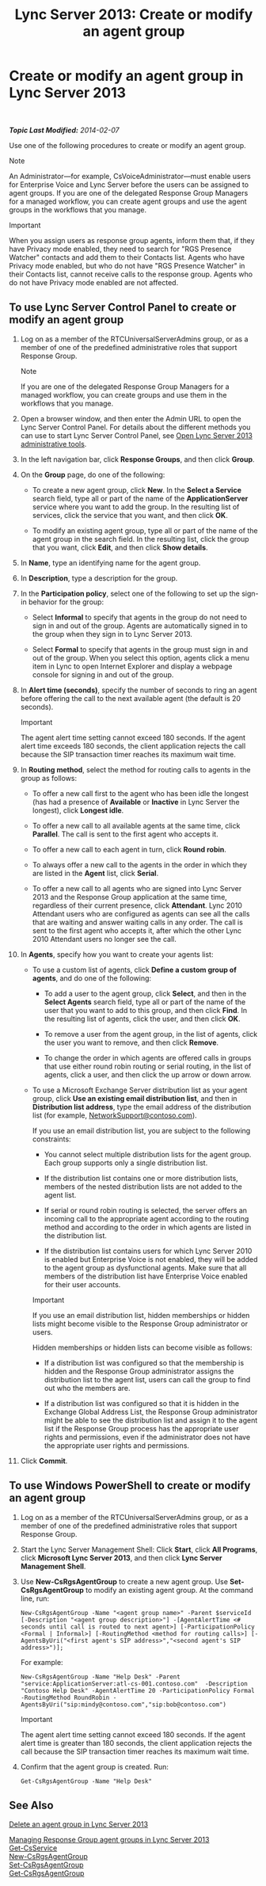 ﻿---
title: 'Lync Server 2013: Create or modify an agent group'
TOCTitle: Create or modify an agent group
ms:assetid: f1461fff-51c1-4f4b-9311-8cba02c333fc
ms:mtpsurl: https://technet.microsoft.com/en-us/library/JJ205370(v=OCS.15)
ms:contentKeyID: 48185784
ms.date: 07/23/2014
mtps_version: v=OCS.15
---

<div data-xmlns="http://www.w3.org/1999/xhtml">

<div class="topic" data-xmlns="http://www.w3.org/1999/xhtml" data-msxsl="urn:schemas-microsoft-com:xslt" data-cs="http://msdn.microsoft.com/en-us/">

<div data-asp="http://msdn2.microsoft.com/asp">

# Create or modify an agent group in Lync Server 2013

</div>

<div id="mainSection">

<div id="mainBody">

<span> </span>

_**Topic Last Modified:** 2014-02-07_

Use one of the following procedures to create or modify an agent group.

<div>


> [!NOTE]
> An Administrator—for example, CsVoiceAdministrator—must enable users for Enterprise Voice and Lync Server before the users can be assigned to agent groups. If you are one of the delegated Response Group Managers for a managed workflow, you can create agent groups and use the agent groups in the workflows that you manage.



</div>

<div>


> [!IMPORTANT]
> When you assign users as response group agents, inform them that, if they have Privacy mode enabled, they need to search for "RGS Presence Watcher" contacts and add them to their Contacts list. Agents who have Privacy mode enabled, but who do not have "RGS Presence Watcher" in their Contacts list, cannot receive calls to the response group. Agents who do not have Privacy mode enabled are not affected.



</div>

<div>

## To use Lync Server Control Panel to create or modify an agent group

1.  Log on as a member of the RTCUniversalServerAdmins group, or as a member of one of the predefined administrative roles that support Response Group.
    
    <div>
    

    > [!NOTE]
    > If you are one of the delegated Response Group Managers for a managed workflow, you can create groups and use them in the workflows that you manage.

    
    </div>

2.  Open a browser window, and then enter the Admin URL to open the Lync Server Control Panel. For details about the different methods you can use to start Lync Server Control Panel, see [Open Lync Server 2013 administrative tools](lync-server-2013-open-lync-server-administrative-tools.md).

3.  In the left navigation bar, click **Response Groups**, and then click **Group**.

4.  On the **Group** page, do one of the following:
    
      - To create a new agent group, click **New**. In the **Select a Service** search field, type all or part of the name of the **ApplicationServer** service where you want to add the group. In the resulting list of services, click the service that you want, and then click **OK**.
    
      - To modify an existing agent group, type all or part of the name of the agent group in the search field. In the resulting list, click the group that you want, click **Edit**, and then click **Show details**.

5.  In **Name**, type an identifying name for the agent group.

6.  In **Description**, type a description for the group.

7.  In the **Participation policy**, select one of the following to set up the sign-in behavior for the group:
    
      - Select **Informal** to specify that agents in the group do not need to sign in and out of the group. Agents are automatically signed in to the group when they sign in to Lync Server 2013.
    
      - Select **Formal** to specify that agents in the group must sign in and out of the group. When you select this option, agents click a menu item in Lync to open Internet Explorer and display a webpage console for signing in and out of the group.

8.  In **Alert time (seconds)**, specify the number of seconds to ring an agent before offering the call to the next available agent (the default is 20 seconds).
    
    <div>
    

    > [!IMPORTANT]
    > The agent alert time setting cannot exceed 180 seconds. If the agent alert time exceeds 180 seconds, the client application rejects the call because the SIP transaction timer reaches its maximum wait time.

    
    </div>

9.  In **Routing method**, select the method for routing calls to agents in the group as follows:
    
      - To offer a new call first to the agent who has been idle the longest (has had a presence of **Available** or **Inactive** in Lync Server the longest), click **Longest idle**.
    
      - To offer a new call to all available agents at the same time, click **Parallel**. The call is sent to the first agent who accepts it.
    
      - To offer a new call to each agent in turn, click **Round robin**.
    
      - To always offer a new call to the agents in the order in which they are listed in the **Agent** list, click **Serial**.
    
      - To offer a new call to all agents who are signed into Lync Server 2013 and the Response Group application at the same time, regardless of their current presence, click **Attendant**. Lync 2010 Attendant users who are configured as agents can see all the calls that are waiting and answer waiting calls in any order. The call is sent to the first agent who accepts it, after which the other Lync 2010 Attendant users no longer see the call.

10. In **Agents**, specify how you want to create your agents list:
    
      - To use a custom list of agents, click **Define a custom group of agents**, and do one of the following:
        
          - To add a user to the agent group, click **Select**, and then in the **Select Agents** search field, type all or part of the name of the user that you want to add to this group, and then click **Find**. In the resulting list of agents, click the user, and then click **OK**.
        
          - To remove a user from the agent group, in the list of agents, click the user you want to remove, and then click **Remove**.
        
          - To change the order in which agents are offered calls in groups that use either round robin routing or serial routing, in the list of agents, click a user, and then click the up arrow or down arrow.
    
      - To use a Microsoft Exchange Server distribution list as your agent group, click **Use an existing email distribution list**, and then in **Distribution list address**, type the email address of the distribution list (for example, NetworkSupport@contoso.com).
        
        If you use an email distribution list, you are subject to the following constraints:
        
          - You cannot select multiple distribution lists for the agent group. Each group supports only a single distribution list.
        
          - If the distribution list contains one or more distribution lists, members of the nested distribution lists are not added to the agent list.
        
          - If serial or round robin routing is selected, the server offers an incoming call to the appropriate agent according to the routing method and according to the order in which agents are listed in the distribution list.
        
          - If the distribution list contains users for which Lync Server 2010 is enabled but Enterprise Voice is not enabled, they will be added to the agent group as dysfunctional agents. Make sure that all members of the distribution list have Enterprise Voice enabled for their user accounts.
        
        <div>
        

        > [!IMPORTANT]
        > If you use an email distribution list, hidden memberships or hidden lists might become visible to the Response Group administrator or users.

        
        </div>
        
        Hidden memberships or hidden lists can become visible as follows:
        
          - If a distribution list was configured so that the membership is hidden and the Response Group administrator assigns the distribution list to the agent list, users can call the group to find out who the members are.
        
          - If a distribution list was configured so that it is hidden in the Exchange Global Address List, the Response Group administrator might be able to see the distribution list and assign it to the agent list if the Response Group process has the appropriate user rights and permissions, even if the administrator does not have the appropriate user rights and permissions.

11. Click **Commit**.

</div>

<div>

## To use Windows PowerShell to create or modify an agent group

1.  Log on as a member of the RTCUniversalServerAdmins group, or as a member of one of the predefined administrative roles that support Response Group.

2.  Start the Lync Server Management Shell: Click **Start**, click **All Programs**, click **Microsoft Lync Server 2013**, and then click **Lync Server Management Shell**.

3.  Use **New-CsRgsAgentGroup** to create a new agent group. Use **Set-CsRgsAgentGroup** to modify an existing agent group. At the command line, run:
    
        New-CsRgsAgentGroup -Name "<agent group name>" -Parent $serviceId [-Description "<agent group description>"] -[AgentAlertTime <# seconds until call is routed to next agent>] [-ParticipationPolicy <Formal | Informal>] [-RoutingMethod <method for routing calls>] [-AgentsByUri("<first agent's SIP address>","<second agent's SIP address>")];
    
    For example:
    
        New-CsRgsAgentGroup -Name "Help Desk" -Parent "service:ApplicationServer:atl-cs-001.contoso.com"  -Description "Contoso Help Desk" -AgentAlertTime 20 -ParticipationPolicy Formal -RoutingMethod RoundRobin -AgentsByUri("sip:mindy@contoso.com","sip:bob@contoso.com")
    
    <div>
    

    > [!IMPORTANT]
    > The agent alert time setting cannot exceed 180 seconds. If the agent alert time is greater than 180 seconds, the client application rejects the call because the SIP transaction timer reaches its maximum wait time.

    
    </div>

4.  Confirm that the agent group is created. Run:
    
        Get-CsRgsAgentGroup -Name "Help Desk"

</div>

<div>

## See Also


[Delete an agent group in Lync Server 2013](lync-server-2013-delete-an-agent-group.md)  


[Managing Response Group agent groups in Lync Server 2013](lync-server-2013-managing-response-group-agent-groups.md)  
[Get-CsService](https://docs.microsoft.com/en-us/powershell/module/skype/Get-CsService)  
[New-CsRgsAgentGroup](https://docs.microsoft.com/en-us/powershell/module/skype/New-CsRgsAgentGroup)  
[Set-CsRgsAgentGroup](https://docs.microsoft.com/en-us/powershell/module/skype/Set-CsRgsAgentGroup)  
[Get-CsRgsAgentGroup](https://docs.microsoft.com/en-us/powershell/module/skype/Get-CsRgsAgentGroup)  
  

</div>

</div>

<span> </span>

</div>

</div>

</div>

